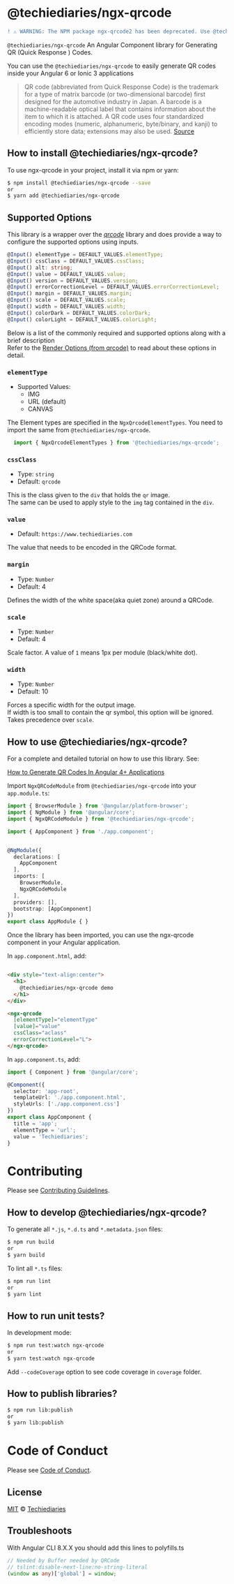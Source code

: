 # @techiediaries/ngx-qrcode

```diff
! ⚠️ WARNING: The NPM package ngx-qrcode2 has been deprecated. Use @techiediaries/ngx-qrcode instead.
```

`@techiediaries/ngx-qrcode` An Angular Component library for Generating QR (Quick Response ) Codes.

You can use the `@techiediaries/ngx-qrcode` to easily generate QR codes inside your Angular 6 or Ionic 3 applications 

>QR code (abbreviated from Quick Response Code) is the trademark for a type of matrix barcode (or two-dimensional barcode) first designed for the automotive industry in Japan. A barcode is a machine-readable optical label that contains information about the item to which it is attached. A QR code uses four standardized encoding modes (numeric, alphanumeric, byte/binary, and kanji) to efficiently store data; extensions may also be used. [Source](https://en.wikipedia.org/wiki/QR_code)

## How to install @techiediaries/ngx-qrcode?

To use ngx-qrcode in your project, install it via npm or yarn:

```bash
$ npm install @techiediaries/ngx-qrcode --save
or
$ yarn add @techiediaries/ngx-qrcode
```

## Supported Options

This library is a wrapper over the _[qrcode](https://github.com/soldair/node-qrcode#installation)_ library and does provide a way to configure the supported options using inputs.

```ts
@Input() elementType = DEFAULT_VALUES.elementType;
@Input() cssClass = DEFAULT_VALUES.cssClass;
@Input() alt: string;
@Input() value = DEFAULT_VALUES.value;
@Input() version = DEFAULT_VALUES.version;
@Input() errorCorrectionLevel = DEFAULT_VALUES.errorCorrectionLevel;
@Input() margin = DEFAULT_VALUES.margin;
@Input() scale = DEFAULT_VALUES.scale;
@Input() width = DEFAULT_VALUES.width;
@Input() colorDark = DEFAULT_VALUES.colorDark;
@Input() colorLight = DEFAULT_VALUES.colorLight;
```

Below is a list of the commonly required and supported options along with a brief description<br>
Refer to the [Render Options (from qrcode)](https://github.com/soldair/node-qrcode#renderers-options) to read about these options in detail.

### `elementType`

- Supported Values:
  - IMG
  - URL (default)
  - CANVAS

The Element types are specified in the `NgxQrcodeElementTypes`.
You need to import the same from `@techiediaries/ngx-qrcode`.

```ts
  import { NgxQrcodeElementTypes } from '@techiediaries/ngx-qrcode';
```

### `cssClass`

- Type: `string`
- Default: `qrcode`
   
This is the class given to the `div` that holds the `qr` image.<br>
The same can be used to apply style to the `img` tag contained in the `div`.

### `value`

- Default: `https://www.techiediaries.com`

The value that needs to be encoded in the QRCode format.

### `margin`

- Type: `Number`
- Default: 4

Defines the width of the white space(aka quiet zone) around a QRCode.

### `scale`

- Type: `Number`
- Default: 4

Scale factor. A value of `1` means 1px per module (black/white dot).

### `width`

- Type: `Number`
- Default: 10

Forces a specific width for the output image.<br>
If width is too small to contain the qr symbol, this option will be ignored.<br>
Takes precedence over `scale`.

## How to use @techiediaries/ngx-qrcode?

For a complete and detailed tutorial on how to use this library. See:

[How to Generate QR Codes In Angular 4+ Applications ](https://www.techiediaries.com/generate-qrcodes-angular)


Import `NgxQRCodeModule` from `@techiediaries/ngx-qrcode`  into your `app.module.ts`:

```ts
import { BrowserModule } from '@angular/platform-browser';
import { NgModule } from '@angular/core';
import { NgxQRCodeModule } from '@techiediaries/ngx-qrcode';

import { AppComponent } from './app.component';


@NgModule({
  declarations: [
    AppComponent
  ],
  imports: [
    BrowserModule,
    NgxQRCodeModule
  ],
  providers: [],
  bootstrap: [AppComponent]
})
export class AppModule { }
```

Once the library has been imported, you can use the ngx-qrcode component in your Angular application.

In `app.component.html`, add:
```html

<div style="text-align:center">
  <h1>
    @techiediaries/ngx-qrcode demo 
  </h1>
</div>

<ngx-qrcode 
  [elementType]="elementType" 
  [value]="value"
  cssClass="aclass"
  errorCorrectionLevel="L">
</ngx-qrcode>

```
In `app.component.ts`, add:

```ts
import { Component } from '@angular/core';

@Component({
  selector: 'app-root',
  templateUrl: './app.component.html',
  styleUrls: ['./app.component.css']
})
export class AppComponent {
  title = 'app';
  elementType = 'url';
  value = 'Techiediaries';
}
```

# Contributing
Please see [Contributing Guidelines](.github/CONTRIBUTING.md).

## How to develop @techiediaries/ngx-qrcode?

To generate all `*.js`, `*.d.ts` and `*.metadata.json` files:

```bash
$ npm run build
or
$ yarn build
```

To lint all `*.ts` files:

```bash
$ npm run lint
or
$ yarn lint
```

## How to run unit tests?

In development mode:

```bash
$ npm run test:watch ngx-qrcode
or
$ yarn test:watch ngx-qrcode
```
Add `--codeCoverage` option to see code coverage in `coverage` folder.

## How to publish libraries?

```bash
$ npm run lib:publish
or
$ yarn lib:publish
```

# Code of Conduct
Please see [Code of Conduct](.github/CODE_OF_CONDUCT.md).

## License
[MIT](/LICENSE) © [Techiediaries](mailto:techiediaries9@gmail.com)

## Troubleshoots

With Angular CLI 8.X.X you should add this lines to polyfills.ts

```typescript
// Needed by Buffer needed by QRCode
// tslint:disable-next-line:no-string-literal
(window as any)['global'] = window;
```
